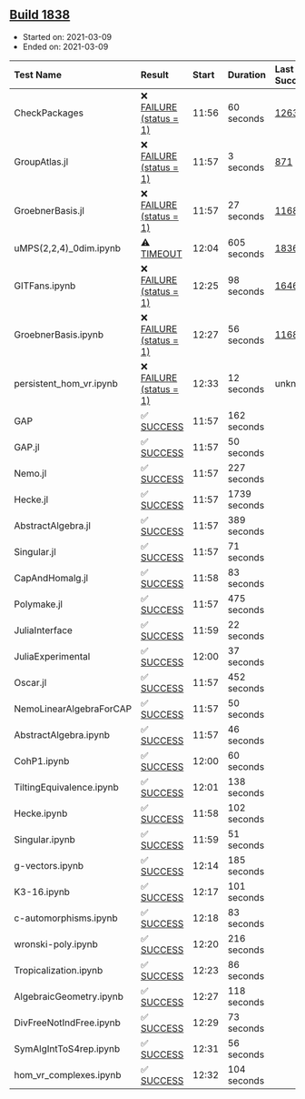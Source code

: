 ## [Build 1838](https://oscarci.mathematik.uni-kl.de/job/oscar-stable/1838/)

* Started on: 2021-03-09
* Ended on: 2021-03-09

| Test Name    | Result | Start | Duration | Last Success | First Failure |
|:-------------|:-------|:------|:---------|:-------------|:--------------|
| CheckPackages | ❌ [FAILURE (status = 1)](https://oscarci.mathematik.uni-kl.de/job/oscar-stable/1838/artifact/logs/build-1838/CheckPackages.log) | 11:56 | 60 seconds | [1263](https://oscarci.mathematik.uni-kl.de/job/oscar-stable/1263/) | [1264](https://oscarci.mathematik.uni-kl.de/job/oscar-stable/1264/) |
| GroupAtlas.jl | ❌ [FAILURE (status = 1)](https://oscarci.mathematik.uni-kl.de/job/oscar-stable/1838/artifact/logs/build-1838/GroupAtlas.jl.log) | 11:57 | 3 seconds | [871](https://oscarci.mathematik.uni-kl.de/job/oscar-stable/871/) | [872](https://oscarci.mathematik.uni-kl.de/job/oscar-stable/872/) |
| GroebnerBasis.jl | ❌ [FAILURE (status = 1)](https://oscarci.mathematik.uni-kl.de/job/oscar-stable/1838/artifact/logs/build-1838/GroebnerBasis.jl.log) | 11:57 | 27 seconds | [1168](https://oscarci.mathematik.uni-kl.de/job/oscar-stable/1168/) | [1169](https://oscarci.mathematik.uni-kl.de/job/oscar-stable/1169/) |
| uMPS(2,2,4)_0dim.ipynb | ⚠ [TIMEOUT](https://oscarci.mathematik.uni-kl.de/job/oscar-stable/1838/artifact/logs/build-1838/uMPS-2-2-4-_0dim.ipynb.log) | 12:04 | 605 seconds | [1836](https://oscarci.mathematik.uni-kl.de/job/oscar-stable/1836/) | [1837](https://oscarci.mathematik.uni-kl.de/job/oscar-stable/1837/) |
| GITFans.ipynb | ❌ [FAILURE (status = 1)](https://oscarci.mathematik.uni-kl.de/job/oscar-stable/1838/artifact/logs/build-1838/GITFans.ipynb.log) | 12:25 | 98 seconds | [1646](https://oscarci.mathematik.uni-kl.de/job/oscar-stable/1646/) | [1647](https://oscarci.mathematik.uni-kl.de/job/oscar-stable/1647/) |
| GroebnerBasis.ipynb | ❌ [FAILURE (status = 1)](https://oscarci.mathematik.uni-kl.de/job/oscar-stable/1838/artifact/logs/build-1838/GroebnerBasis.ipynb.log) | 12:27 | 56 seconds | [1168](https://oscarci.mathematik.uni-kl.de/job/oscar-stable/1168/) | [1169](https://oscarci.mathematik.uni-kl.de/job/oscar-stable/1169/) |
| persistent_hom_vr.ipynb | ❌ [FAILURE (status = 1)](https://oscarci.mathematik.uni-kl.de/job/oscar-stable/1838/artifact/logs/build-1838/persistent_hom_vr.ipynb.log) | 12:33 | 12 seconds | unknown | unknown |
| GAP | ✅ [SUCCESS](https://oscarci.mathematik.uni-kl.de/job/oscar-stable/1838/artifact/logs/build-1838/GAP.log) | 11:57 | 162 seconds |  |  |
| GAP.jl | ✅ [SUCCESS](https://oscarci.mathematik.uni-kl.de/job/oscar-stable/1838/artifact/logs/build-1838/GAP.jl.log) | 11:57 | 50 seconds |  |  |
| Nemo.jl | ✅ [SUCCESS](https://oscarci.mathematik.uni-kl.de/job/oscar-stable/1838/artifact/logs/build-1838/Nemo.jl.log) | 11:57 | 227 seconds |  |  |
| Hecke.jl | ✅ [SUCCESS](https://oscarci.mathematik.uni-kl.de/job/oscar-stable/1838/artifact/logs/build-1838/Hecke.jl.log) | 11:57 | 1739 seconds |  |  |
| AbstractAlgebra.jl | ✅ [SUCCESS](https://oscarci.mathematik.uni-kl.de/job/oscar-stable/1838/artifact/logs/build-1838/AbstractAlgebra.jl.log) | 11:57 | 389 seconds |  |  |
| Singular.jl | ✅ [SUCCESS](https://oscarci.mathematik.uni-kl.de/job/oscar-stable/1838/artifact/logs/build-1838/Singular.jl.log) | 11:57 | 71 seconds |  |  |
| CapAndHomalg.jl | ✅ [SUCCESS](https://oscarci.mathematik.uni-kl.de/job/oscar-stable/1838/artifact/logs/build-1838/CapAndHomalg.jl.log) | 11:58 | 83 seconds |  |  |
| Polymake.jl | ✅ [SUCCESS](https://oscarci.mathematik.uni-kl.de/job/oscar-stable/1838/artifact/logs/build-1838/Polymake.jl.log) | 11:57 | 475 seconds |  |  |
| JuliaInterface | ✅ [SUCCESS](https://oscarci.mathematik.uni-kl.de/job/oscar-stable/1838/artifact/logs/build-1838/JuliaInterface.log) | 11:59 | 22 seconds |  |  |
| JuliaExperimental | ✅ [SUCCESS](https://oscarci.mathematik.uni-kl.de/job/oscar-stable/1838/artifact/logs/build-1838/JuliaExperimental.log) | 12:00 | 37 seconds |  |  |
| Oscar.jl | ✅ [SUCCESS](https://oscarci.mathematik.uni-kl.de/job/oscar-stable/1838/artifact/logs/build-1838/Oscar.jl.log) | 11:57 | 452 seconds |  |  |
| NemoLinearAlgebraForCAP | ✅ [SUCCESS](https://oscarci.mathematik.uni-kl.de/job/oscar-stable/1838/artifact/logs/build-1838/NemoLinearAlgebraForCAP.log) | 11:57 | 50 seconds |  |  |
| AbstractAlgebra.ipynb | ✅ [SUCCESS](https://oscarci.mathematik.uni-kl.de/job/oscar-stable/1838/artifact/logs/build-1838/AbstractAlgebra.ipynb.log) | 11:57 | 46 seconds |  |  |
| CohP1.ipynb | ✅ [SUCCESS](https://oscarci.mathematik.uni-kl.de/job/oscar-stable/1838/artifact/logs/build-1838/CohP1.ipynb.log) | 12:00 | 60 seconds |  |  |
| TiltingEquivalence.ipynb | ✅ [SUCCESS](https://oscarci.mathematik.uni-kl.de/job/oscar-stable/1838/artifact/logs/build-1838/TiltingEquivalence.ipynb.log) | 12:01 | 138 seconds |  |  |
| Hecke.ipynb | ✅ [SUCCESS](https://oscarci.mathematik.uni-kl.de/job/oscar-stable/1838/artifact/logs/build-1838/Hecke.ipynb.log) | 11:58 | 102 seconds |  |  |
| Singular.ipynb | ✅ [SUCCESS](https://oscarci.mathematik.uni-kl.de/job/oscar-stable/1838/artifact/logs/build-1838/Singular.ipynb.log) | 11:59 | 51 seconds |  |  |
| g-vectors.ipynb | ✅ [SUCCESS](https://oscarci.mathematik.uni-kl.de/job/oscar-stable/1838/artifact/logs/build-1838/g-vectors.ipynb.log) | 12:14 | 185 seconds |  |  |
| K3-16.ipynb | ✅ [SUCCESS](https://oscarci.mathematik.uni-kl.de/job/oscar-stable/1838/artifact/logs/build-1838/K3-16.ipynb.log) | 12:17 | 101 seconds |  |  |
| c-automorphisms.ipynb | ✅ [SUCCESS](https://oscarci.mathematik.uni-kl.de/job/oscar-stable/1838/artifact/logs/build-1838/c-automorphisms.ipynb.log) | 12:18 | 83 seconds |  |  |
| wronski-poly.ipynb | ✅ [SUCCESS](https://oscarci.mathematik.uni-kl.de/job/oscar-stable/1838/artifact/logs/build-1838/wronski-poly.ipynb.log) | 12:20 | 216 seconds |  |  |
| Tropicalization.ipynb | ✅ [SUCCESS](https://oscarci.mathematik.uni-kl.de/job/oscar-stable/1838/artifact/logs/build-1838/Tropicalization.ipynb.log) | 12:23 | 86 seconds |  |  |
| AlgebraicGeometry.ipynb | ✅ [SUCCESS](https://oscarci.mathematik.uni-kl.de/job/oscar-stable/1838/artifact/logs/build-1838/AlgebraicGeometry.ipynb.log) | 12:27 | 118 seconds |  |  |
| DivFreeNotIndFree.ipynb | ✅ [SUCCESS](https://oscarci.mathematik.uni-kl.de/job/oscar-stable/1838/artifact/logs/build-1838/DivFreeNotIndFree.ipynb.log) | 12:29 | 73 seconds |  |  |
| SymAlgIntToS4rep.ipynb | ✅ [SUCCESS](https://oscarci.mathematik.uni-kl.de/job/oscar-stable/1838/artifact/logs/build-1838/SymAlgIntToS4rep.ipynb.log) | 12:31 | 56 seconds |  |  |
| hom_vr_complexes.ipynb | ✅ [SUCCESS](https://oscarci.mathematik.uni-kl.de/job/oscar-stable/1838/artifact/logs/build-1838/hom_vr_complexes.ipynb.log) | 12:32 | 104 seconds |  |  |
